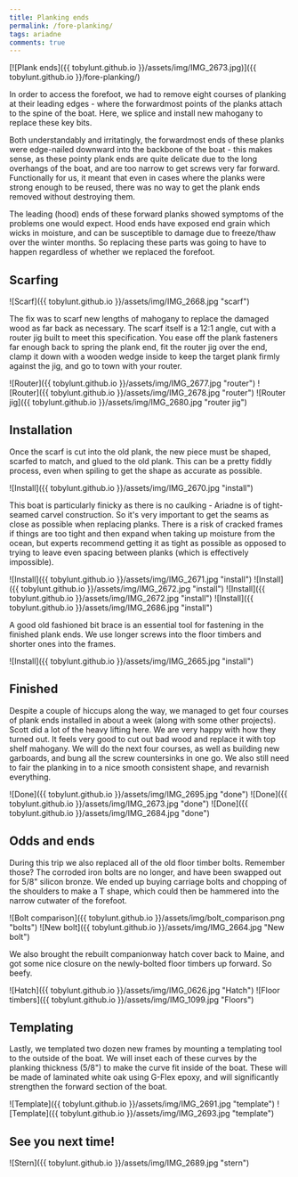```yaml
---
title: Planking ends
permalink: /fore-planking/
tags: ariadne
comments: true
---
```


[![Plank ends]({{ tobylunt.github.io }}/assets/img/IMG_2673.jpg)]({{ tobylunt.github.io }}/fore-planking/)

In order to access the forefoot, we had to remove eight courses of
planking at their leading edges - where the forwardmost points of the
planks attach to the spine of the boat. Here, we splice and install
new mahogany to replace these key bits.

<!--more-->

Both understandably and irritatingly, the forwardmost ends of these
planks were edge-nailed downward into the backbone of the boat - this
makes sense, as these pointy plank ends are quite delicate due to the
long overhangs of the boat, and are too narrow to get screws very far
forward. Functionally for us, it meant that even in cases where the
planks were strong enough to be reused, there was no way to get the
plank ends removed without destroying them.

The leading (hood) ends of these forward planks showed symptoms of the
problems one would expect. Hood ends have exposed end grain which
wicks in moisture, and can be susceptible to damage due to freeze/thaw
over the winter months. So replacing these parts was going to have to
happen regardless of whether we replaced the forefoot.

## Scarfing
![Scarf]({{ tobylunt.github.io }}/assets/img/IMG_2668.jpg "scarf")

The fix was to scarf new lengths of mahogany to replace the damaged
wood as far back as necessary. The scarf itself is a 12:1 angle, cut
with a router jig built to meet this specification. You ease off the
plank fasteners far enough back to spring the plank end, fit the
router jig over the end, clamp it down with a wooden wedge inside to keep
the target plank firmly against the jig, and go to town with your
router.   

![Router]({{ tobylunt.github.io }}/assets/img/IMG_2677.jpg "router")
![Router]({{ tobylunt.github.io }}/assets/img/IMG_2678.jpg "router")
![Router jig]({{ tobylunt.github.io }}/assets/img/IMG_2680.jpg "router jig")

## Installation
Once the scarf is cut into the old plank, the new piece must be
shaped, scarfed to match, and glued to the old plank. This can be a
pretty fiddly process, even when spiling to get the shape as accurate
as possible.   

![Install]({{ tobylunt.github.io }}/assets/img/IMG_2670.jpg "install")

This boat is particularly finicky as there is no caulking - Ariadne is
of tight-seamed carvel construction. So it's very important to get the
seams as close as possible when replacing planks. There is a risk of
cracked frames if things are too tight and then expand when taking up
moisture from the ocean, but experts recommend getting it as tight as
possible as opposed to trying to leave even spacing between planks
(which is effectively impossible).

![Install]({{ tobylunt.github.io }}/assets/img/IMG_2671.jpg "install")
![Install]({{ tobylunt.github.io }}/assets/img/IMG_2672.jpg "install")
![Install]({{ tobylunt.github.io }}/assets/img/IMG_2672.jpg "install")
![Install]({{ tobylunt.github.io }}/assets/img/IMG_2686.jpg "install")

A good old fashioned bit brace is an essential tool for fastening in
the finished plank ends. We use longer screws into the floor timbers
and shorter ones into the frames.

![Install]({{ tobylunt.github.io }}/assets/img/IMG_2665.jpg "install")

## Finished

Despite a couple of hiccups along the way, we managed to get four
courses of plank ends installed in about a week (along with some other
projects). Scott did a lot of the heavy lifting here. We are very
happy with how they turned out. It feels very good to cut out bad wood
and replace it with top shelf mahogany. We will do the next four
courses, as well as building new garboards, and bung all the screw
countersinks in one go. We also still need to fair the planking in to
a nice smooth consistent shape, and revarnish everything.

![Done]({{ tobylunt.github.io }}/assets/img/IMG_2695.jpg "done")
![Done]({{ tobylunt.github.io }}/assets/img/IMG_2673.jpg "done")
![Done]({{ tobylunt.github.io }}/assets/img/IMG_2684.jpg "done")

## Odds and ends

During this trip we also replaced all of the old floor timber
bolts. Remember those? The corroded iron bolts are no longer, and have
been swapped out for 5/8" silicon bronze. We ended up buying carriage
bolts and chopping of the shoulders to make a T shape, which could
then be hammered into the narrow cutwater of the forefoot.

![Bolt comparison]({{ tobylunt.github.io }}/assets/img/bolt_comparison.png "bolts")
![New bolt]({{ tobylunt.github.io }}/assets/img/IMG_2664.jpg "New bolt")

We also brought the rebuilt companionway hatch cover back to Maine, and got
some nice closure on the newly-bolted floor timbers up forward. So
beefy.

![Hatch]({{ tobylunt.github.io }}/assets/img/IMG_0626.jpg "Hatch")
![Floor timbers]({{ tobylunt.github.io }}/assets/img/IMG_1099.jpg "Floors")

## Templating

Lastly, we templated two dozen new frames by mounting a templating
tool to the outside of the boat. We will inset each of these curves by
the planking thickness (5/8") to make the curve fit inside of the
boat. These will be made of laminated white oak using G-Flex epoxy,
and will significantly strengthen the forward section of the boat.

![Template]({{ tobylunt.github.io }}/assets/img/IMG_2691.jpg "template")
![Template]({{ tobylunt.github.io }}/assets/img/IMG_2693.jpg "template")

## See you next time!
![Stern]({{ tobylunt.github.io }}/assets/img/IMG_2689.jpg "stern")
